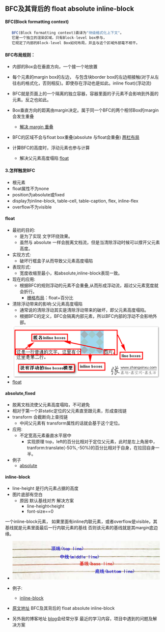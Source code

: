 ## BFC及其背后的 float absolute inline-block

#### BFC(Block formatting context)
```js
   BFC(Block formatting context)直译为"块级格式化上下文"。
   它是一个独立的渲染区域，只有Block-level box参与， 
   它规定了内部的Block-level Box如何布局，并且与这个区域外部毫不相干。
```
#### BFC布局规则：
  - 内部的Box会在垂直方向，一个接一个地放置
  - 每个元素的margin box的左边， 与包含块border box的左边相接触(对于从左往右的格式化，否则相反)。即使存在浮动也是如此。inline float)(浮动流)
  - BFC就是页面上的一个隔离的独立容器，容器里面的子元素不会影响到外面的元素。反之也如此。

  - Box垂直方向的距离由margin决定。属于同一个BFC的两个相邻Box的margin会发生重叠
    - [解决 margin 重叠](https://liubin915249126.github.io/BFC/bfc.html)
  - BFC的区域不会与float box重叠(absolute 与float会重叠)
    [两栏布局](https://liubin915249126.github.io/BFC/bfc.html)
  - 计算BFC的高度时，浮动元素也参与计算
    - 解决父元素高度塌陷 [float](https://liubin915249126.github.io/BFC/float.html)

#### 3.怎样触发BFC
- 根元素
- float属性不为none
- position为absolute或fixed
- display为inline-block, table-cell, table-caption, flex, inline-flex
- overflow不为visible

#### float
- 最初的目的:
  - 是为了实现 文字环绕效果。
  - 虽然与 absolute 一样会脱离文档流，但是当清除浮动时候可以撑开父元素高度。
- 实现方式:
  - 破坏行框盒子从而导致父元素高度塌陷
- 表现形式:
  - 宽度收缩至最小，和absolute,inline-block表现一致。
- 现在的应用:
  - 根据BFC的规则浮动的元素不会重叠,从而形成浮动流，超过父元素宽度就会折行。
    - [栅格布局](https://liubin915249126.github.io/BFC/bfc.html)：float+百分比  
- 清除浮动带来的影响:父元素高度塌陷
  - 通常说的清除浮动其实是清除浮动带来的破坏，即父元素高度塌陷。
  - 根据BFC的定义，BFC会隔离内部元素，所以BFC内部的浮动不会影响外部。 
- ![line](./line.png)
- [float](https://liubin915249126.github.io/BFC/float.html)

#### absolute,fixed
- 脱离文档流使父元素高度塌陷，不可避免
- 相对于第一个非static定位的父元素直至跟元素，形成查找链
- transform 会截断向上查找链
  - 中间父元素有 transform属性的话就会基于这个定位。
- 应用:
  - 不定宽高元素垂直水平居中
    - 实现原理 top，left的百分比相对于定位父元素，此时是左上角居中，
      tranform:translate(-50%,-50%)的百分比相对于自身，在拉回自身一半。
- 例子  
  - [absolute](https://liubin915249126.github.io/BFC/absolute.html)  

#### inline-block

- line-height 是行内元素占据的高度
- 图片底部有空白
  - 原因 默认基线对齐
  解决方案
    - line-height<height
    - font-size==0

一个inline-block元素，
如果里面有inline内联元素，或者overflow是visible，其基线就是元素里面最后一行内联元素的基线
否则该元素的基线就是其margin底边缘。
- ![baseLine](./baseLine.jpg)
- 例子:
  - [inline-block](https://liubin915249126.github.io/BFC/inline-block.html)

- [原文地址](https://github.com/liubin915249126/javascript/blob/master/bybit/BFC/README.md) BFC及其背后的 float absolute inline-block
- 另外我的博客地址 [blog](https://github.com/liubin915249126/javascript)会经常分享 最近的学习内容，项目中遇到的问题及解决方案
